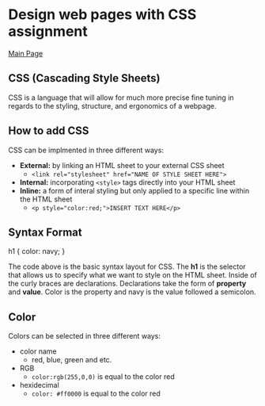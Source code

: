 # Design web pages with CSS assignment

[Main Page](https://jrdelmu.github.io/reading-notes/)

## CSS (Cascading Style Sheets)
CSS is a language that will allow for much more precise fine tuning in regards to the styling, structure, and ergonomics of a webpage.

## How to add CSS

CSS can be implmented in three different ways:

- **External:** by linking an HTML sheet to your external CSS sheet
    - `<link rel="stylesheet" href="NAME OF STYLE SHEET HERE">`
- **Internal:** incorporating `<style>` tags directly into your HTML sheet
- **Inline:** a form of interal styling but only applied to a specific line within the HTML sheet
    - `<p style="color:red;">INSERT TEXT HERE</p>`

## Syntax Format

h1 {
  color: navy;
}  

The code above is the basic syntax layout for CSS. The **h1** is the selector that allows us to specify what we want to style on the HTML sheet. Inside of the curly braces are declarations. Declarations take the form of **property** and **value**. Color is the property and navy is the value followed a semicolon.

## Color

Colors can be selected in three different ways:

- color name
    - red, blue, green and etc.
- RGB 
    - `color:rgb(255,0,0)` is equal to the color red
- hexidecimal
    - `color: #ff0000` is equal to the color red 
